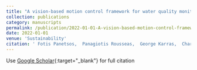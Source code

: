 ```yaml
---
title: "A vision-based motion control framework for water quality monitoring using an unmanned aerial vehicle"
collection: publications
category: manuscripts
permalink: /publication/2022-01-01-A-vision-based-motion-control-framework-for-water-quality-monitoring-using-an-unmanned-aerial-vehicle
date: 2022-01-01
venue: 'Sustainability'
citation: ' Fotis Panetsos,  Panagiotis Rousseas,  George Karras,  Charalampos Bechlioulis,  Kostas Kyriakopoulos, &quot;A vision-based motion control framework for water quality monitoring using an unmanned aerial vehicle.&quot; Sustainability, 2022.'
---
```

Use [Google Scholar](https://scholar.google.com/scholar?q=A+vision+based+motion+control+framework+for+water+quality+monitoring+using+an+unmanned+aerial+vehicle){:target="_blank"} for full citation